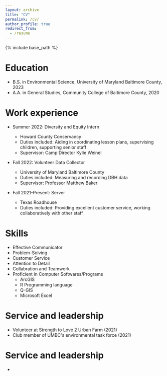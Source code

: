 ```yaml
---
layout: archive
title: "CV"
permalink: /cv/
author_profile: true
redirect_from:
  - /resume
---
```


{% include base_path %}

Education
======
* B.S. in Environmental Science, University of Maryland Baltimore County, 2023
* A.A. in General Studies, Community College of Baltimore County, 2020


Work experience
======
* Summer 2022: Diversity and Equity Intern
  * Howard County Conservancy
  * Duties included: Aiding in coordinating lesson plans, supervising children, supporting senior staff
  * Supervisor: Camp Director Kylie Weinel

* Fall 2022: Volunteer Data Collector
  * University of Maryland Baltimore County
  * Duties included: Measuring and recording DBH data
  * Supervisor: Professor Matthew Baker

* Fall 2021-Present: Server
  * Texas Roadhouse
  * Duties included: Providing excellent customer service, working collaboratively with other staff
  
Skills
======
* Effective Communicator
* Problem-Solving 
* Customer Service
* Attention to Detail
* Collabration and Teamwork
* Proficient in Computer Softwares/Programs
  * ArcGIS
  * R Programming language
  * Q-GIS
  * Microsoft Excel

Service and leadership
======
* Volunteer at Strength to Love 2 Urban Farm (2021)
* Club member of UMBC's environmental task force (2021)


  
Service and leadership
======
* 
